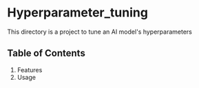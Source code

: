 # Hyperparameter_tuning

This directory is a project to tune an AI model's hyperparameters


## Table of Contents

1. Features
2. Usage
